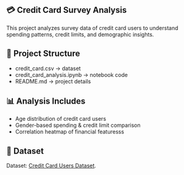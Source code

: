 ## 💳 Credit Card Survey Analysis

This project analyzes survey data of credit card users to understand spending patterns, credit limits, and demographic insights.

## 📂 Project Structure
- credit_card.csv → dataset
- credit_card_analysis.ipynb → notebook code
- README.md → project details


## 📊 Analysis Includes
- Age distribution of credit card users
- Gender-based spending & credit limit comparison
- Correlation heatmap of financial featuresss


## 📖 Dataset
Dataset: [Credit Card Users Dataset](https://www.kaggle.com/datasets/arjunbhasin2013/ccdata).
